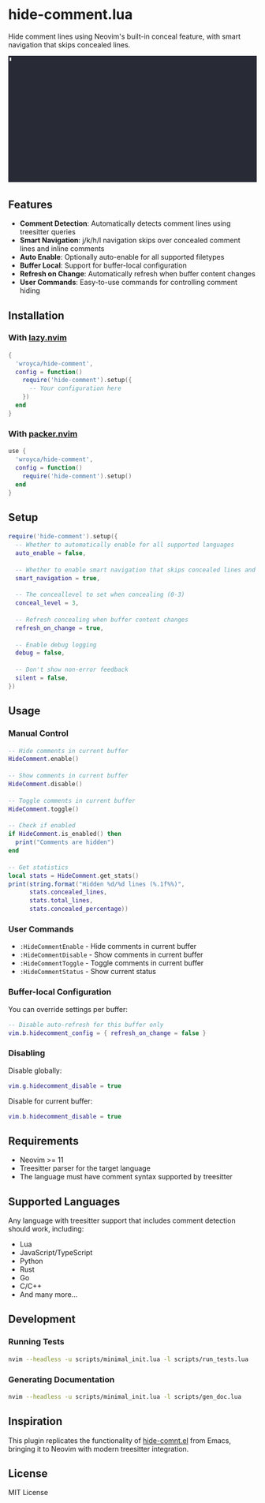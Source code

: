 # hide-comment.lua

Hide comment lines using Neovim's built-in conceal feature, with smart navigation that skips concealed lines.

![Alt text](hide-comment.gif)

## Features

- **Comment Detection**: Automatically detects comment lines using treesitter queries
- **Smart Navigation**: j/k/h/l navigation skips over concealed comment lines and inline comments
- **Auto Enable**: Optionally auto-enable for all supported filetypes
- **Buffer Local**: Support for buffer-local configuration
- **Refresh on Change**: Automatically refresh when buffer content changes
- **User Commands**: Easy-to-use commands for controlling comment hiding

## Installation

### With [lazy.nvim](https://github.com/folke/lazy.nvim)

```lua
{
  'wroyca/hide-comment',
  config = function()
    require('hide-comment').setup({
      -- Your configuration here
    })
  end
}
```

### With [packer.nvim](https://github.com/wbthomason/packer.nvim)

```lua
use {
  'wroyca/hide-comment',
  config = function()
    require('hide-comment').setup()
  end
}
```

## Setup

```lua
require('hide-comment').setup({
  -- Whether to automatically enable for all supported languages
  auto_enable = false,

  -- Whether to enable smart navigation that skips concealed lines and inline comments
  smart_navigation = true,

  -- The conceallevel to set when concealing (0-3)
  conceal_level = 3,

  -- Refresh concealing when buffer content changes
  refresh_on_change = true,

  -- Enable debug logging
  debug = false,

  -- Don't show non-error feedback
  silent = false,
})
```

## Usage

### Manual Control

```lua
-- Hide comments in current buffer
HideComment.enable()

-- Show comments in current buffer
HideComment.disable()

-- Toggle comments in current buffer
HideComment.toggle()

-- Check if enabled
if HideComment.is_enabled() then
  print("Comments are hidden")
end

-- Get statistics
local stats = HideComment.get_stats()
print(string.format("Hidden %d/%d lines (%.1f%%)",
      stats.concealed_lines,
      stats.total_lines,
      stats.concealed_percentage))
```

### User Commands

- `:HideCommentEnable` - Hide comments in current buffer
- `:HideCommentDisable` - Show comments in current buffer
- `:HideCommentToggle` - Toggle comments in current buffer
- `:HideCommentStatus` - Show current status

### Buffer-local Configuration

You can override settings per buffer:

```lua
-- Disable auto-refresh for this buffer only
vim.b.hidecomment_config = { refresh_on_change = false }
```

### Disabling

Disable globally:
```lua
vim.g.hidecomment_disable = true
```

Disable for current buffer:
```lua
vim.b.hidecomment_disable = true
```

## Requirements

- Neovim >= 11
- Treesitter parser for the target language
- The language must have comment syntax supported by treesitter

## Supported Languages

Any language with treesitter support that includes comment detection should work, including:

- Lua
- JavaScript/TypeScript
- Python
- Rust
- Go
- C/C++
- And many more...

## Development

### Running Tests

```bash
nvim --headless -u scripts/minimal_init.lua -l scripts/run_tests.lua
```

### Generating Documentation

```bash
nvim --headless -u scripts/minimal_init.lua -l scripts/gen_doc.lua
```

## Inspiration

This plugin replicates the functionality of [hide-comnt.el](https://github.com/emacsmirror/hide-comnt) from Emacs, bringing it to Neovim with modern treesitter integration.

## License

MIT License
